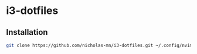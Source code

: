 # i3-dotfiles

## Installation

```bash
git clone https://github.com/nicholas-mn/i3-dotfiles.git ~/.config/nvim
```
